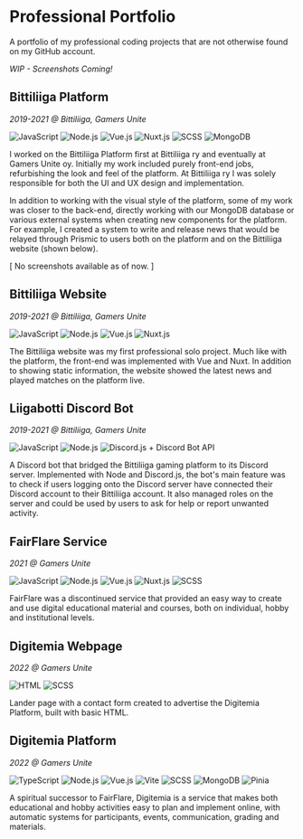 # Professional Portfolio
A portfolio of my professional coding projects that are not otherwise found on my GitHub account.

_WIP - Screenshots Coming!_

## Bittiliiga Platform
_2019-2021 @ Bittiliiga, Gamers Unite_
<p float="left">
<img src="https://api.iconify.design/logos:javascript.svg?color=%23888888" title="JavaScript" />
<img src="https://api.iconify.design/vscode-icons:file-type-node.svg?color=%23888888" title="Node.js" />
<img src="https://api.iconify.design/vscode-icons:file-type-vue.svg?color=%23888888" title="Vue.js" />
<img src="https://api.iconify.design/vscode-icons:file-type-nuxt.svg?color=%23888888" title="Nuxt.js" />
<img src="https://api.iconify.design/vscode-icons:file-type-scss2.svg?color=%23888888" title="SCSS" />
<img src="https://api.iconify.design/vscode-icons:file-type-mongo.svg?color=%23888888" title="MongoDB" />
</p>
<p>
I worked on the Bittiliiga Platform first at Bittiliiga ry and eventually at Gamers Unite oy. Initially my work included purely front-end jobs, refurbishing the look and feel of the platform. At Bittiliiga ry I was solely responsible for both the UI and UX design and implementation. 
</p>
<p>
In addition to working with the visual style of the platform, some of my work was closer to the back-end, directly working with our MongoDB database or various external systems when creating new components for the platform. For example, I created a system to write and release news that would be relayed through Prismic to users both on the platform and on the Bittiliiga website (shown below).
</p>

[ No screenshots available as of now. ]

## Bittiliiga Website
_2019-2021 @ Bittiliiga, Gamers Unite_
<p float="left">
<img src="https://api.iconify.design/logos:javascript.svg?color=%23888888" title="JavaScript" />
<img src="https://api.iconify.design/vscode-icons:file-type-node.svg?color=%23888888" title="Node.js" />
<img src="https://api.iconify.design/vscode-icons:file-type-vue.svg?color=%23888888" title="Vue.js" />
<img src="https://api.iconify.design/vscode-icons:file-type-nuxt.svg?color=%23888888" title="Nuxt.js" />
</p>                                                                                                  
The Bittiliiga website was my first professional solo project. Much like with the platform, the front-end was implemented with Vue and Nuxt. In addition to showing static information, the website showed the latest news and played matches on the platform live.

## Liigabotti Discord Bot
_2019-2021 @ Bittiliiga, Gamers Unite_
<p float="left">
<img src="https://api.iconify.design/logos:javascript.svg?color=%23888888" title="JavaScript" />
<img src="https://api.iconify.design/vscode-icons:file-type-node.svg?color=%23888888" title="Node.js" />
<img src="https://api.iconify.design/logos:discord-icon.svg?color=%23888888" title="Discord.js + Discord Bot API" />
</p>
A Discord bot that bridged the Bittiliiga gaming platform to its Discord server. Implemented with Node and Discord.js, the bot's main feature was to check if users logging onto the Discord server have connected their Discord account to their Bittiliiga account. It also managed roles on the server and could be used by users to ask for help or report unwanted activity.

## FairFlare Service
_2021 @ Gamers Unite_
<p float="left">
<img src="https://api.iconify.design/logos:javascript.svg?color=%23888888" title="JavaScript" />
<img src="https://api.iconify.design/vscode-icons:file-type-node.svg?color=%23888888" title="Node.js" />
<img src="https://api.iconify.design/vscode-icons:file-type-vue.svg?color=%23888888" title="Vue.js" />
<img src="https://api.iconify.design/vscode-icons:file-type-nuxt.svg?color=%23888888" title="Nuxt.js" />
<img src="https://api.iconify.design/vscode-icons:file-type-scss2.svg?color=%23888888" title="SCSS" />
</p>
FairFlare was a discontinued service that provided an easy way to create and use digital educational material and courses, both on individual, hobby and institutional levels.

## Digitemia Webpage
_2022 @ Gamers Unite_
<p float="left">
<img src="https://api.iconify.design/vscode-icons:file-type-html.svg?color=%23888888" title="HTML" />
<img src="https://api.iconify.design/vscode-icons:file-type-scss2.svg?color=%23888888" title="SCSS" />
</p>
Lander page with a contact form created to advertise the Digitemia Platform, built with basic HTML.

## Digitemia Platform
_2022 @ Gamers Unite_
<p float="left">
<img src="https://api.iconify.design/logos:typescript-icon.svg?color=%23888888" title="TypeScript" />
<img src="https://api.iconify.design/vscode-icons:file-type-node.svg?color=%23888888" title="Node.js" />
<img src="https://api.iconify.design/vscode-icons:file-type-vue.svg?color=%23888888" title="Vue.js" />
<img src="https://api.iconify.design/logos:vitejs.svg?color=%23888888" title="Vite" />
<img src="https://api.iconify.design/vscode-icons:file-type-scss2.svg?color=%23888888" title="SCSS" />
<img src="https://api.iconify.design/vscode-icons:file-type-mongo.svg?color=%23888888" title="MongoDB" />
<img src="https://api.iconify.design/twemoji:pineapple.svg?color=%23888888" title="Pinia" />
</p>

A spiritual successor to FairFlare, Digitemia is a service that makes both educational and hobby activities easy to plan and implement online, with automatic systems for participants, events, communication, grading and materials.
